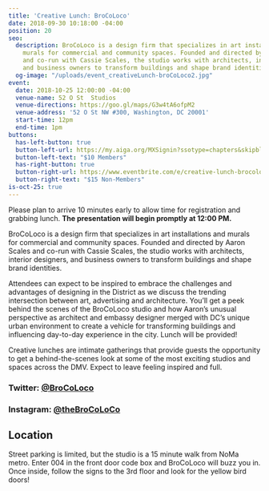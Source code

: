 ```yaml
---
title: 'Creative Lunch: BroCoLoco'
date: 2018-09-30 10:18:00 -04:00
position: 20
seo:
  description: BroCoLoco is a design firm that specializes in art installations and
    murals for commercial and community spaces. Founded and directed by Aaron Scales
    and co-run with Cassie Scales, the studio works with architects, interior designers,
    and business owners to transform buildings and shape brand identities.
  og-image: "/uploads/event_creativeLunch-broCoLoco2.jpg"
event:
  date: 2018-10-25 12:00:00 -04:00
  venue-name: 52 O St  Studios
  venue-directions: https://goo.gl/maps/G3w4tA6ofpM2
  venue-address: '52 O St NW #300, Washington, DC 20001'
  start-time: 12pm
  end-time: 1pm
buttons:
  has-left-button: true
  button-left-url: https://my.aiga.org/MXSignin?ssotype=chapters&skipblacklist&returnurl=https%3A%2F%2Fdc.aiga.org%2Fevent%2Fcreative-lunch-brocoloco%2F%3Fredirect_source%3Deventbrite_register
  button-left-text: "$10 Members"
  has-right-button: true
  button-right-url: https://www.eventbrite.com/e/creative-lunch-brocoloco-tickets-50828373032
  button-right-text: "$15 Non-Members"
is-oct-25: true
---
```


Please plan to arrive 10 minutes early to allow time for registration and grabbing lunch. **The presentation will begin promptly at 12:00 PM.**

BroCoLoco is a design firm that specializes in art installations and murals for commercial and community spaces. Founded and directed by Aaron Scales and co-run with Cassie Scales, the studio works with architects, interior designers, and business owners to transform buildings and shape brand identities.

Attendees can expect to be inspired to embrace the challenges and advantages of designing in the District as we discuss the trending intersection between art, advertising and architecture. You’ll get a peek behind the scenes of the BroCoLoco studio and how Aaron’s unusual perspective as architect and embassy designer merged with DC’s unique urban environment to create a vehicle for transforming buildings and influencing day-to-day experience in the city. Lunch will be provided!

Creative lunches are intimate gatherings that provide guests the opportunity to get a behind-the-scenes look at some of the most exciting studios and spaces across the DMV. Expect to leave feeling inspired and full.

### Twitter: [@BroCoLoco](https://twitter.com/BroCoLoCo/)
### Instagram: [@theBroCoLoCo](https://www.instagram.com/theBroCoLoCo/)

## Location
Street parking is limited, but the studio is a 15 minute walk from NoMa metro. Enter 004 in the front door code box and BroCoLoco will buzz you in. Once inside, follow the signs to the 3rd floor and look for the yellow bird doors! 

